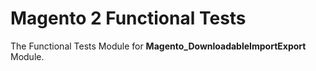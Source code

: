 # Magento 2 Functional Tests

The Functional Tests Module for **Magento_DownloadableImportExport** Module.
